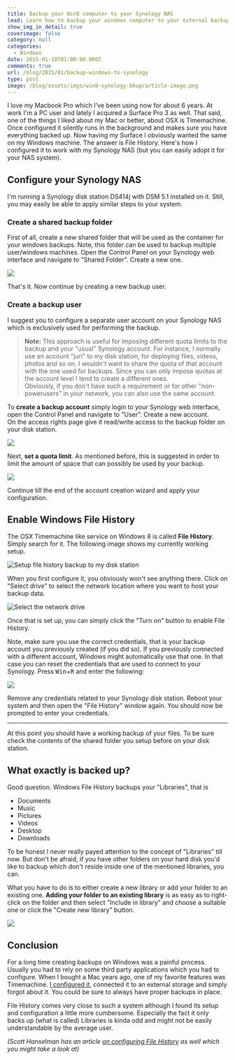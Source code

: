 ```yaml
---
title: Backup your Win8 computer to your Synology NAS
lead: Learn how to backup your windows computer to your external backup drive
show_img_in_detail: true
coverimage: false
category: null
categories:
  - Windows
date: 2015-01-18T01:00:00.000Z
comments: true
url: /blog/2015/01/backup-windows-to-synology
type: post
image: /blog/assets/imgs/win8-synology-bkup/article-image.png
---
```


I love my Macbook Pro which I've been using now for about 6 years. At work I'm a PC user and lately I acquired a Surface Pro 3 as well. That said, one of the things I liked about my Mac or better, about OSX is Timemachine. Once configured it silently runs in the background and makes sure you have everything backed up. Now having my Surface I obviously wanted the same on my Windows machine. The answer is File History. Here's how I configured it to work with my Synology NAS (but you can easily adopt it for your NAS system).


## Configure your Synology NAS

I'm running a Synology disk station DS414j with DSM 5.1 installed on it. Still, you may easily be able to apply similar steps to your system.

### Create a shared backup folder

First of all, create a new shared folder that will be used as the container for your windows backups. Note, this folder can be used to backup multiple user/windows machines. Open the Control Panel on your Synology web interface and navigate to "Shared Folder". Create a new one.

![](/blog/assets/imgs/win8-synology-bkup/sharedfolder_setup.png)

That's it. Now continue by creating a new backup user.

### Create a backup user

I suggest you to configure a separate user account on your Synology NAS which is exclusively used for performing the backup.

> **Note:** This approach is useful for imposing different quota limits to the backup and your "usual" Synology account. For instance, I normally use an account "juri" to my disk station, for deploying files, videos, photos and so on. I wouldn't want to share the quota of that account with the one used for backups. Since you can only impose quotas at the account level I tend to create a different ones.  
> Obviously, if you don't have such a requirement or for other "non-powerusers" in your network, you can also use the same account.

To **create a backup account** simply login to your Synology web interface, open the Control Panel and navigate to "User". Create a new account.  
On the access rights page give it read/write access to the backup folder on your disk station.

![](/blog/assets/imgs/win8-synology-bkup/useraccount_accessrights.png)

Next, **set a quota limit**. As mentioned before, this is suggested in order to limit the amount of space that can possibly be used by your backup.

![](/blog/assets/imgs/win8-synology-bkup/useraccount_setquota.png)

Continue till the end of the account creation wizard and apply your configuration.

## Enable Windows File History

The OSX Timemachine like service on Windows 8 is called **File History**. Simply search for it. The following image shows my currently working setup.

![Setup file history backup to my disk station](/blog/assets/imgs/win8-synology-bkup/filehistory_setup.png)

When you first configure it, you obviously won't see anything there. Click on "Select drive" to select the network location where you want to host your backup data.

![Select the network drive](/blog/assets/imgs/win8-synology-bkup/filehistory_selectlocation.png)

Once that is set up, you can simply click the "Turn on" button to enable File History.

Note, make sure you use the correct credentials, that is your backup account you previously created (if you did so). If you previously connected with a different account, Windows might automatically use that one. In that case you can reset the credentials that are used to connect to your Synology. Press <kbd>Win</kbd>+<kbd>R</kbd> and enter the following:

![](/blog/assets/imgs/win8-synology-bkup/storedcredentials.png)

Remove any credentials related to your Synology disk station. Reboot your system and then open the "File History" window again. You should now be prompted to enter your credentials.

---

At this point you should have a working backup of your files. To be sure check the contents of the shared folder you setup before on your disk station.

## What exactly is backed up?

Good question. Windows File History backups your "Libraries", that is

- Documents
- Music
- Pictures
- Videos
- Desktop
- Downloads

To be honest I never really payed attention to the concept of "Libraries" till now. But don't be afraid, if you have other folders on your hard disk you'd like to backup which don't reside inside one of the mentioned libraries, you can.

What you have to do is to either create a new library or add your folder to an existing one. **Adding your folder to an existing library** is as easy as to right-click on the folder and then select "Include in library" and choose a suitable one or click the "Create new library" button.

![](/blog/assets/imgs/win8-synology-bkup/createlibrary.png)

## Conclusion

For a long time creating backups on Windows was a painful process. Usually you had to rely on some third party applications which you had to configure. When I bought a Mac years ago, one of my favorite features was Timemachine. [I configured it](/blog/2010/01/time-machine-backups-to-windows-shared/), connected it to an external storage and simply forgot about it. You could be sure to always have proper backups in place.

File History comes very close to such a system although I found its setup and configuration a little more cumbersome. Especially the fact it only backs up (what is called) Libraries is kinda odd and might not be easily understandable by the average user.

_(Scott Hanselman has an article [on configuring File History](http://www.hanselman.com/blog/Windows8Step0TurnOnContinuousBackupsViaFileHistory.aspx) as well which you might take a look at)_
